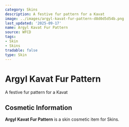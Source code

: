 ```yaml
---
category: Skins
description: A festive fur pattern for a Kavat
image: ../images/argyl-kavat-fur-pattern-d8d0d5d54b.png
last_updated: '2025-09-17'
name: Argyl Kavat Fur Pattern
source: WFCD
tags:
- Skin
- Skins
tradable: false
type: Skin
---
```


# Argyl Kavat Fur Pattern

A festive fur pattern for a Kavat

## Cosmetic Information

**Argyl Kavat Fur Pattern** is a skin cosmetic item for Skins.

